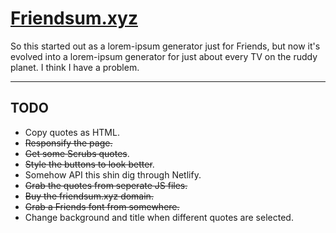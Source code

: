 # [Friendsum.xyz](https://friendsum.xyz)
So this started out as a lorem-ipsum generator just for Friends, but now it's evolved into a lorem-ipsum generator for just about every TV on the ruddy planet. I think I have a problem.

---

## TODO

 - Copy quotes as HTML.
 - ~~Responsify the page.~~
 - ~~Get some Scrubs quotes~~.
 - ~~Style the buttons to look better~~.
 - Somehow API this shin dig through Netlify.
 - ~~Grab the quotes from seperate JS files.~~
 - ~~Buy the friendsum.xyz domain.~~
 - ~~Grab a Friends font from somewhere.~~
 - Change background and title when different quotes are selected.
